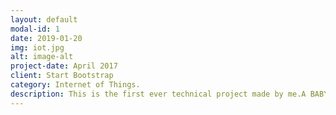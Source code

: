 ```yaml
---
layout: default
modal-id: 1
date: 2019-01-20
img: iot.jpg
alt: image-alt
project-date: April 2017
client: Start Bootstrap
category: Internet of Things.
description: This is the first ever technical project made by me.A BABY MONITORING SYSTEM.A complete update of your babies whereabouts when you are out from home. For this project we used an arduino nodemcu to transmit the general health reports of the baby to the server updated time to time. You can view this project which is available in my <a href="https://github.com/samxaverian/Sam-s-Project/tree/master/IOT"> github repo.</a> 
---
```

